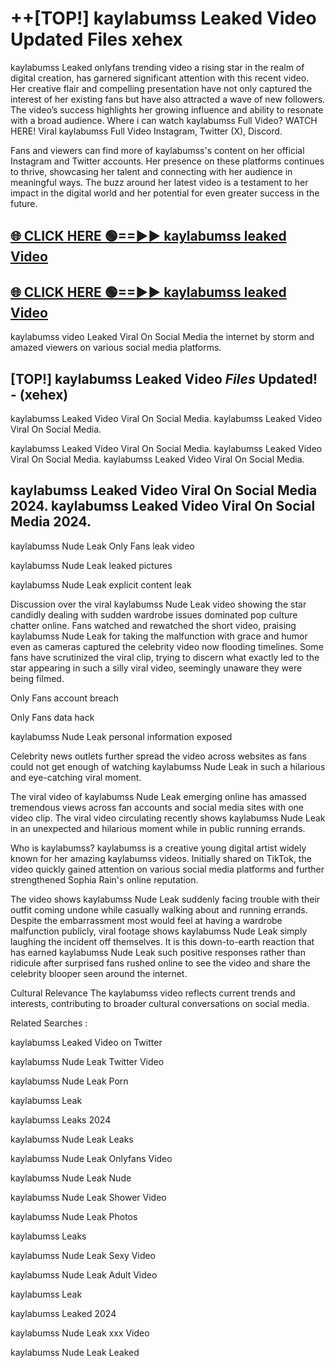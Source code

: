 # ++[TOP!] kaylabumss Leaked Video Updated Files xehex<br>

kaylabumss Leaked onlyfans trending video a rising star in the realm of digital creation, has garnered significant attention with this recent video. Her creative flair and compelling presentation have not only captured the interest of her existing fans but have also attracted a wave of new followers. The video’s success highlights her growing influence and ability to resonate with a broad audience.
Where i can watch kaylabumss Full Video? WATCH HERE! Viral kaylabumss Full Video Instagram, Twitter (X), Discord.


Fans and viewers can find more of kaylabumss's content on her official Instagram and Twitter accounts. Her presence on these platforms continues to thrive, showcasing her talent and connecting with her audience in meaningful ways. The buzz around her latest video is a testament to her impact in the digital world and her potential for even greater success in the future.


## [🌐 CLICK HERE 🟢==►► kaylabumss leaked Video ](https://xnudes.xyz/go)

## [🌐 CLICK HERE 🟢==►► kaylabumss leaked Video ](https://xnudes.xyz/go)



kaylabumss video Leaked Viral On Social Media the internet by storm and amazed viewers on various social media platforms.


## [TOP!] kaylabumss Leaked Video *Files* Updated! - (xehex)

kaylabumss Leaked Video Viral On Social Media. kaylabumss Leaked Video Viral On Social Media.

kaylabumss Leaked Video Viral On Social Media. kaylabumss Leaked Video Viral On Social Media. kaylabumss Leaked Video Viral On Social Media.


## kaylabumss Leaked Video Viral On Social Media 2024. kaylabumss Leaked Video Viral On Social Media 2024.
kaylabumss Nude Leak Only Fans leak video

kaylabumss Nude Leak leaked pictures

kaylabumss Nude Leak explicit content leak

Discussion over the viral kaylabumss Nude Leak video showing the star candidly dealing with sudden wardrobe issues dominated pop culture chatter online. Fans watched and rewatched the short video, praising kaylabumss Nude Leak for taking the malfunction with grace and humor even as cameras captured the celebrity video now flooding timelines. Some fans have scrutinized the viral clip, trying to discern what exactly led to the star appearing in such a silly viral video, seemingly unaware they were being filmed.


Only Fans account breach

Only Fans data hack

kaylabumss Nude Leak personal information exposed

Celebrity news outlets further spread the video across websites as fans could not get enough of watching kaylabumss Nude Leak in such a hilarious and eye-catching viral moment.


The viral video of kaylabumss Nude Leak emerging online has amassed tremendous views across fan accounts and social media sites with one video clip. The viral video circulating recently shows kaylabumss Nude Leak in an unexpected and hilarious moment while in public running errands.


Who is kaylabumss? kaylabumss is a creative young digital artist widely known for her amazing kaylabumss videos. Initially shared on TikTok, the video quickly gained attention on various social media platforms and further strengthened Sophia Rain's online reputation.

The video shows kaylabumss Nude Leak suddenly facing trouble with their outfit coming undone while casually walking about and running errands. Despite the embarrassment most would feel at having a wardrobe malfunction publicly, viral footage shows kaylabumss Nude Leak simply laughing the incident off themselves. It is this down-to-earth reaction that has earned kaylabumss Nude Leak such positive responses rather than ridicule after surprised fans rushed online to see the video and share the celebrity blooper seen around the internet.

Cultural Relevance The kaylabumss video reflects current trends and interests, contributing to broader cultural conversations on social media.

Related Searches :

kaylabumss Leaked Video on Twitter

kaylabumss Nude Leak Twitter Video

kaylabumss Nude Leak Porn

kaylabumss Leak 

kaylabumss Leaks 2024

kaylabumss Nude Leak Leaks

kaylabumss Nude Leak Onlyfans Video

kaylabumss Nude Leak Nude

kaylabumss Nude Leak Shower Video

kaylabumss Nude Leak Photos

kaylabumss Leaks

kaylabumss Nude Leak Sexy Video

kaylabumss Nude Leak Adult Video

kaylabumss Leak

kaylabumss Leaked 2024

kaylabumss Nude Leak xxx Video

kaylabumss Nude Leak Leaked